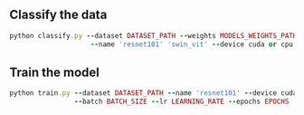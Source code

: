 
## Classify the data
```ruby
python classify.py --dataset DATASET_PATH --weights MODELS_WEIGHTS_PATH --classes ВПВ ВПП ОИ ЧПИ
                    --name 'resnet101' 'swin_vit' --device cuda or cpu 
```

## Train the model
```ruby
python train.py --dataset DATASET_PATH --name 'resnet101' --device cuda or cpu 
                --batch BATCH_SIZE --lr LEARNING_RATE --epochs EPOCHS
```